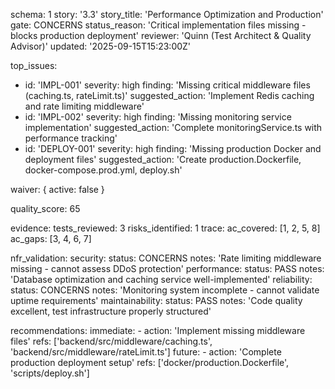 schema: 1
story: '3.3'
story_title: 'Performance Optimization and Production'
gate: CONCERNS
status_reason: 'Critical implementation files missing - blocks production deployment'
reviewer: 'Quinn (Test Architect & Quality Advisor)'
updated: '2025-09-15T15:23:00Z'

top_issues:
  - id: 'IMPL-001'
    severity: high
    finding: 'Missing critical middleware files (caching.ts, rateLimit.ts)'
    suggested_action: 'Implement Redis caching and rate limiting middleware'
  - id: 'IMPL-002'
    severity: high
    finding: 'Missing monitoring service implementation'
    suggested_action: 'Complete monitoringService.ts with performance tracking'
  - id: 'DEPLOY-001'
    severity: high
    finding: 'Missing production Docker and deployment files'
    suggested_action: 'Create production.Dockerfile, docker-compose.prod.yml, deploy.sh'

waiver: { active: false }

quality_score: 65

evidence:
  tests_reviewed: 3
  risks_identified: 1
  trace:
    ac_covered: [1, 2, 5, 8]
    ac_gaps: [3, 4, 6, 7]

nfr_validation:
  security:
    status: CONCERNS
    notes: 'Rate limiting middleware missing - cannot assess DDoS protection'
  performance:
    status: PASS
    notes: 'Database optimization and caching service well-implemented'
  reliability:
    status: CONCERNS
    notes: 'Monitoring system incomplete - cannot validate uptime requirements'
  maintainability:
    status: PASS
    notes: 'Code quality excellent, test infrastructure properly structured'

recommendations:
  immediate:
    - action: 'Implement missing middleware files'
      refs: ['backend/src/middleware/caching.ts', 'backend/src/middleware/rateLimit.ts']
  future:
    - action: 'Complete production deployment setup'
      refs: ['docker/production.Dockerfile', 'scripts/deploy.sh']